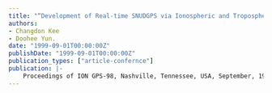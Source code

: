 ```yaml
---
title: "“Development of Real-time SNUDGPS via Ionospheric and Tropospheric Corrections”"
authors:
- Changdon Kee
- Doohee Yun.
date: "1999-09-01T00:00:00Z"
publishDate: "1999-09-01T00:00:00Z"
publication_types: ["article-confernce"]
publication: |-
    Proceedings of ION GPS-98, Nashville, Tennessee, USA, September, 1998, pp. 1411-1422
---
```

